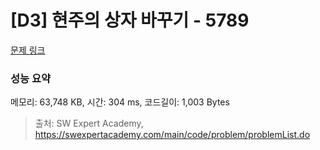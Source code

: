 # [D3] 현주의 상자 바꾸기 - 5789 

[문제 링크](https://swexpertacademy.com/main/code/problem/problemDetail.do?contestProbId=AWYygN36Qn8DFAVm) 

### 성능 요약

메모리: 63,748 KB, 시간: 304 ms, 코드길이: 1,003 Bytes



> 출처: SW Expert Academy, https://swexpertacademy.com/main/code/problem/problemList.do